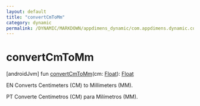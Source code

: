 ```yaml
---
layout: default
title: "convertCmToMm"
category: dynamic
permalink: /DYNAMIC/MARKDOWN/appdimens_dynamic/com.appdimens.dynamic.compose/-app-dimens-physical-units/convert-cm-to-mm.html
---
```


# convertCmToMm

[androidJvm]
fun [convertCmToMm](convert-cm-to-mm.md)(cm: [Float](https://kotlinlang.org/api/core/kotlin-stdlib/kotlin/-float/index.html)): [Float](https://kotlinlang.org/api/core/kotlin-stdlib/kotlin/-float/index.html)

EN Converts Centimeters (CM) to Millimeters (MM).

PT Converte Centímetros (CM) para Milímetros (MM).